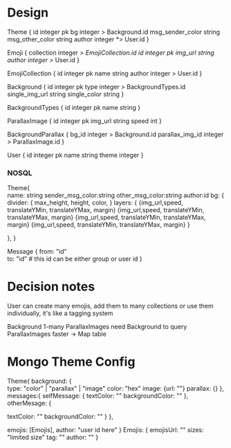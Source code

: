 # Design
Theme {
	id integer pk
	bg integer > Background.id
	msg_sender_color string
	msg_other_color string
	author integer *> User.id
}

Emoji {
    collection integer *> EmojiCollection.id
	id integer pk
	img_url string
	author integer >* User.id
}

EmojiCollection {
	id integer pk
	name string
	author integer > User.id
}

Background {
	id integer pk
	type integer > BackgroundTypes.id
	single_img_url string
	single_color string
}

BackgroundTypes {
	id integer pk
	name string
}

ParallaxImage {
	id integer pk
	img_url string
	speed int
}

BackgroundParallax {
	bg_id integer > Background.id
	parallax_img_id integer > ParallaxImage.id
}



User {
	id integer pk
	name string
	theme integer
} 

### NOSQL 
Theme{  
  name: string 
  sender_msg_color:string
  other_msg_color:string
  author:id
  bg: {   
    divider: { 
      max_height,
      height, 
      color,
    } 
    layers: {
    {img_url,speed, translateYMin, translateYMax, margin}
    {img_url,speed, translateYMin, translateYMax, margin}
    {img_url,speed, translateYMin, translateYMax, margin}
    {img_url,speed, translateYMin, translateYMax, margin}
        }  

  }, 
} 

Message { 
	from: "id"  
	to: "id"  # this id can be either group or user id
}



# Decision notes
User can create many emojis, add them to many collections or use them individually, it's like a tagging system   

Background 1-many ParallaxImages
need Background to query ParallaxImages faster 
-> Map table

# Mongo Theme Config

Theme{
background: {  
  type: "color" | "parallax" | "image"
  color:  "hex"
  image: {url: ""}
  parallax: {}
            }, 
messages:{ 
selfMessage: { 
  textColor: ""
  backgroundColor: ""
              }, 
otherMesage: { 

  textColor: ""
  backgroundColor: ""
             }
         }, 
 
emojis: [Emojis], 
author: "user id here"
}
Emojis: { 
  emojisUrl: ""
  sizes: "limited size" 
  tag: ""
  author: ""
        }
